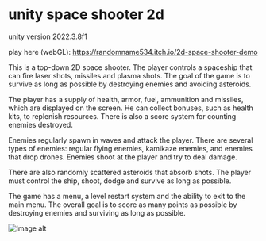# unity space shooter 2d
unity version 2022.3.8f1

play here (webGL): https://randomname534.itch.io/2d-space-shooter-demo

This is a top-down 2D space shooter. The player controls a spaceship that can fire laser shots, missiles and plasma shots. The goal of the game is to survive as long as possible by destroying enemies and avoiding asteroids.

The player has a supply of health, armor, fuel, ammunition and missiles, which are displayed on the screen. He can collect bonuses, such as health kits, to replenish resources. There is also a score system for counting enemies destroyed.

Enemies regularly spawn in waves and attack the player. There are several types of enemies: regular flying enemies, kamikaze enemies, and enemies that drop drones. Enemies shoot at the player and try to deal damage.

There are also randomly scattered asteroids that absorb shots. The player must control the ship, shoot, dodge and survive as long as possible.

The game has a menu, a level restart system and the ability to exit to the main menu. The overall goal is to score as many points as possible by destroying enemies and surviving as long as possible.

![Image alt](https://github.com/{ewt1337}/{unity-space-shooter-2d}/raw/{main}/{ssT3/Assets/screenshot1.png}/screenshot1.png)
